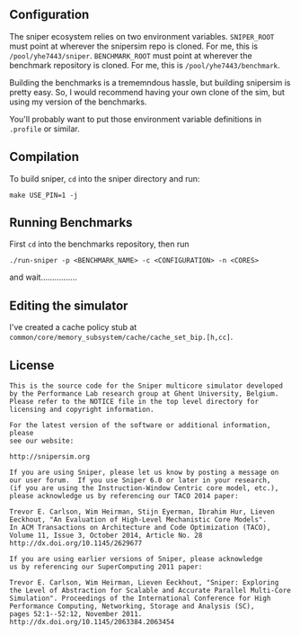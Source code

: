 ## Configuration

The sniper ecosystem relies on two environment variables. `SNIPER_ROOT` must point
at wherever the snipersim repo is cloned. For me, this is `/pool/yhe7443/sniper`.
`BENCHMARK_ROOT` must point at wherever the benchmark repository is cloned. For
me, this is `/pool/yhe7443/benchmark`.

Building the benchmarks is a trememndous hassle, but building snipersim is pretty
easy. So, I would recommend having your own clone of the sim, but using my version
of the benchmarks.

You'll probably want to put those environment variable definitions in `.profile`
or similar.

## Compilation

To build sniper, `cd` into the sniper directory and run:

```
make USE_PIN=1 -j
```

## Running Benchmarks

First `cd` into the benchmarks repository, then run

```
./run-sniper -p <BENCHMARK_NAME> -c <CONFIGURATION> -n <CORES>
```

and wait................

## Editing the simulator

I've created a cache policy stub at `common/core/memory_subsystem/cache/cache_set_bip.[h,cc]`.

## License


```
This is the source code for the Sniper multicore simulator developed
by the Performance Lab research group at Ghent University, Belgium.
Please refer to the NOTICE file in the top level directory for
licensing and copyright information.

For the latest version of the software or additional information, please
see our website:

http://snipersim.org

If you are using Sniper, please let us know by posting a message on
our user forum.  If you use Sniper 6.0 or later in your research,
(if you are using the Instruction-Window Centric core model, etc.),
please acknowledge us by referencing our TACO 2014 paper:

Trevor E. Carlson, Wim Heirman, Stijn Eyerman, Ibrahim Hur, Lieven
Eeckhout, "An Evaluation of High-Level Mechanistic Core Models".
In ACM Transactions on Architecture and Code Optimization (TACO),
Volume 11, Issue 3, October 2014, Article No. 28
http://dx.doi.org/10.1145/2629677

If you are using earlier versions of Sniper, please acknowledge
us by referencing our SuperComputing 2011 paper:

Trevor E. Carlson, Wim Heirman, Lieven Eeckhout, "Sniper: Exploring
the Level of Abstraction for Scalable and Accurate Parallel Multi-Core
Simulation". Proceedings of the International Conference for High
Performance Computing, Networking, Storage and Analysis (SC),
pages 52:1--52:12, November 2011.
http://dx.doi.org/10.1145/2063384.2063454
```

